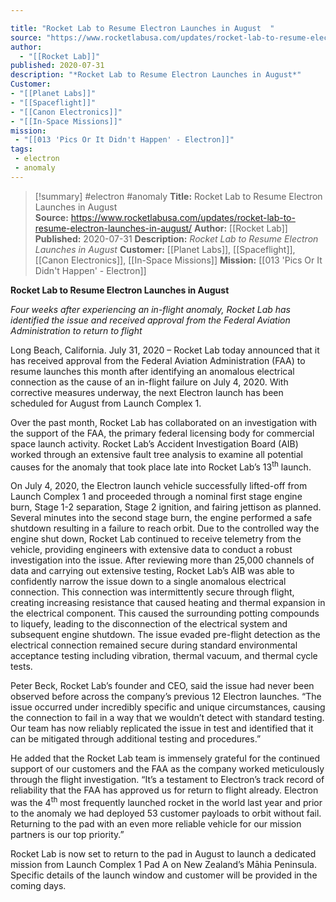 ```yaml
---

title: "Rocket Lab to Resume Electron Launches in August  "
source: "https://www.rocketlabusa.com/updates/rocket-lab-to-resume-electron-launches-in-august/"
author:
  - "[[Rocket Lab]]"
published: 2020-07-31
description: "*Rocket Lab to Resume Electron Launches in August*"
Customer: 
- "[[Planet Labs]]"
- "[[Spaceflight]]"
- "[[Canon Electronics]]"
- "[[In-Space Missions]]"
mission:
 - "[[013 'Pics Or It Didn't Happen' - Electron]]"
tags:
 - electron
 - anomaly
---
```

>[!summary]
#electron #anomaly
**Title:** Rocket Lab to Resume Electron Launches in August  
**Source:** https://www.rocketlabusa.com/updates/rocket-lab-to-resume-electron-launches-in-august/
**Author:** [[Rocket Lab]]
**Published:** 2020-07-31
**Description:** *Rocket Lab to Resume Electron Launches in August*
**Customer:** [[Planet Labs]], [[Spaceflight]], [[Canon Electronics]], [[In-Space Missions]]
**Mission:** [[013 'Pics Or It Didn't Happen' - Electron]]

**Rocket Lab to Resume Electron Launches in August**

*Four weeks after experiencing an in-flight anomaly, Rocket Lab has identified the issue and received approval from the Federal Aviation Administration to return to flight* 

Long Beach, California. July 31, 2020 – Rocket Lab today announced that it has received approval from the Federal Aviation Administration (FAA) to resume launches this month after identifying an anomalous electrical connection as the cause of an in-flight failure on July 4, 2020. With corrective measures underway, the next Electron launch has been scheduled for August from Launch Complex 1.  

Over the past month, Rocket Lab has collaborated on an investigation with the support of the FAA, the primary federal licensing body for commercial space launch activity. Rocket Lab’s Accident Investigation Board (AIB) worked through an extensive fault tree analysis to examine all potential causes for the anomaly that took place late into Rocket Lab’s 13<sup>th</sup> launch.

On July 4, 2020, the Electron launch vehicle successfully lifted-off from Launch Complex 1 and proceeded through a nominal first stage engine burn, Stage 1-2 separation, Stage 2 ignition, and fairing jettison as planned. Several minutes into the second stage burn, the engine performed a safe shutdown resulting in a failure to reach orbit. Due to the controlled way the engine shut down, Rocket Lab continued to receive telemetry from the vehicle, providing engineers with extensive data to conduct a robust investigation into the issue. After reviewing more than 25,000 channels of data and carrying out extensive testing, Rocket Lab’s AIB was able to confidently narrow the issue down to a single anomalous electrical connection. This connection was intermittently secure through flight, creating increasing resistance that caused heating and thermal expansion in the electrical component. This caused the surrounding potting compounds to liquefy, leading to the disconnection of the electrical system and subsequent engine shutdown. The issue evaded pre-flight detection as the electrical connection remained secure during standard environmental acceptance testing including vibration, thermal vacuum, and thermal cycle tests.  

Peter Beck, Rocket Lab’s founder and CEO, said the issue had never been observed before across the company’s previous 12 Electron launches. “The issue occurred under incredibly specific and unique circumstances, causing the connection to fail in a way that we wouldn’t detect with standard testing. Our team has now reliably replicated the issue in test and identified that it can be mitigated through additional testing and procedures.”

He added that the Rocket Lab team is immensely grateful for the continued support of our customers and the FAA as the company worked meticulously through the flight investigation. “It’s a testament to Electron’s track record of reliability that the FAA has approved us for return to flight already. Electron was the 4<sup>th</sup> most frequently launched rocket in the world last year and prior to the anomaly we had deployed 53 customer payloads to orbit without fail. Returning to the pad with an even more reliable vehicle for our mission partners is our top priority.”

Rocket Lab is now set to return to the pad in August to launch a dedicated mission from Launch Complex 1 Pad A on New Zealand’s Māhia Peninsula. Specific details of the launch window and customer will be provided in the coming days.